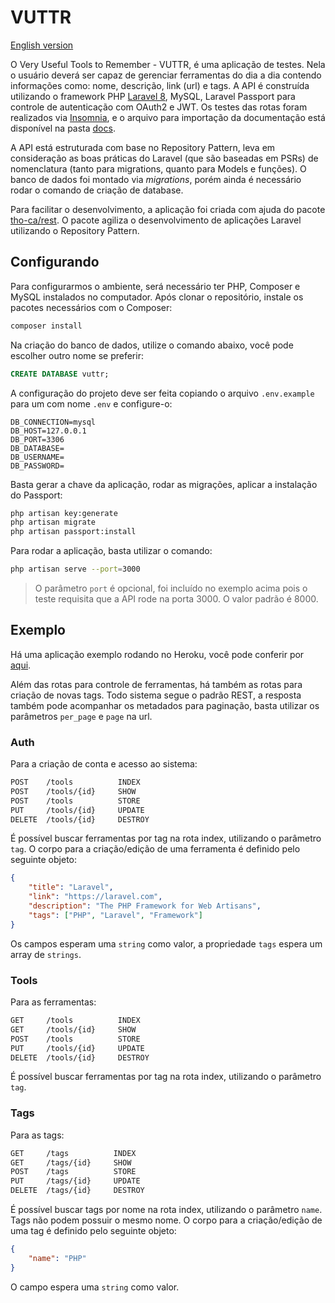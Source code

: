 # VUTTR

[English version](README-en.md)

O Very Useful Tools to Remember - VUTTR, é uma aplicação de testes. Nela o usuário deverá ser capaz de gerenciar ferramentas do dia a dia contendo informações como: nome, descrição, link (url) e tags. A API é construída utilizando o framework PHP [Laravel 8](https://laravel.com), MySQL, Laravel Passport para controle de autenticação com OAuth2 e JWT. Os testes das rotas foram realizados via [Insomnia](https://insomnia.rest/), e o arquivo para importação da documentação está disponível na pasta [docs](docs).

A API está estruturada com base no Repository Pattern, leva em consideração as boas práticas do Laravel (que são baseadas em PSRs) de nomenclatura (tanto para migrations, quanto para Models e funções). O banco de dados foi montado via _migrations_, porém ainda é necessário rodar o comando de criação de database.

Para facilitar o desenvolvimento, a aplicação foi criada com ajuda do pacote [tho-ca/rest](https://github.com/tho-ca/rest). O pacote agiliza o desenvolvimento de aplicações Laravel utilizando o Repository Pattern.

## Configurando

Para configurarmos o ambiente, será necessário ter PHP, Composer e MySQL instalados no computador. Após clonar o repositório, instale os pacotes necessários com o Composer:

```bash
composer install
```

Na criação do banco de dados, utilize o comando abaixo, você pode escolher outro nome se preferir:

```sql
CREATE DATABASE vuttr;
```

A configuração do projeto deve ser feita copiando o arquivo `.env.example` para um com nome `.env` e configure-o:

```env
DB_CONNECTION=mysql
DB_HOST=127.0.0.1
DB_PORT=3306
DB_DATABASE=
DB_USERNAME=
DB_PASSWORD=
```

Basta gerar a chave da aplicação, rodar as migrações, aplicar a instalação do Passport:

```bash
php artisan key:generate
php artisan migrate
php artisan passport:install
```

Para rodar a aplicação, basta utilizar o comando:

```bash
php artisan serve --port=3000
```

> O parâmetro `port` é opcional, foi incluído no exemplo acima pois o teste requisita que a API rode na porta 3000. O valor padrão é 8000.

## Exemplo

Há uma aplicação exemplo rodando no Heroku, você pode conferir por [aqui](.).

Além das rotas para controle de ferramentas, há também as rotas para criação de novas tags. Todo sistema segue o padrão REST, a resposta também pode acompanhar os metadados para paginação, basta utilizar os parâmetros `per_page` e `page` na url.

### Auth

Para a criação de conta e acesso ao sistema:

```bash
POST    /tools          INDEX
POST    /tools/{id}     SHOW
POST    /tools          STORE
PUT     /tools/{id}     UPDATE
DELETE  /tools/{id}     DESTROY
```

É possível buscar ferramentas por tag na rota index, utilizando o parâmetro `tag`. O corpo para a criação/edição de uma ferramenta é definido pelo seguinte objeto:

```json
{
    "title": "Laravel",
    "link": "https://laravel.com",
    "description": "The PHP Framework for Web Artisans",
    "tags": ["PHP", "Laravel", "Framework"]
}
```

Os campos esperam uma `string` como valor, a propriedade `tags` espera um array de `strings`.

### Tools

Para as ferramentas:

```bash
GET     /tools          INDEX
GET     /tools/{id}     SHOW
POST    /tools          STORE
PUT     /tools/{id}     UPDATE
DELETE  /tools/{id}     DESTROY
```

É possível buscar ferramentas por tag na rota index, utilizando o parâmetro `tag`.

### Tags

Para as tags:

```bash
GET     /tags          INDEX
GET     /tags/{id}     SHOW
POST    /tags          STORE
PUT     /tags/{id}     UPDATE
DELETE  /tags/{id}     DESTROY
```

É possível buscar tags por nome na rota index, utilizando o parâmetro `name`. Tags não podem possuir o mesmo nome. O corpo para a criação/edição de uma tag é definido pelo seguinte objeto:

```json
{
    "name": "PHP"
}
```

O campo espera uma `string` como valor.
